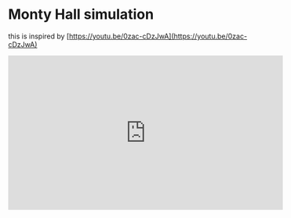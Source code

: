 # Monty Hall simulation

this is inspired by [https://youtu.be/0zac-cDzJwA](https://youtu.be/0zac-cDzJwA)

<iframe width="560" height="315" src="https://www.youtube.com/embed/0zac-cDzJwA?si=DISiNN2PRQ4B_YWC" title="YouTube video player" frameborder="0" allow="accelerometer; autoplay; clipboard-write; encrypted-media; gyroscope; picture-in-picture; web-share" allowfullscreen></iframe>
